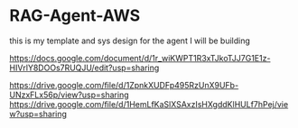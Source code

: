 # RAG-Agent-AWS

this is my template and sys design for the agent I will be building 

https://docs.google.com/document/d/1r_wiKWPT1R3xTJkoTJJ7G1E1z-HIVrlY8DOOs7RUQJU/edit?usp=sharing

https://drive.google.com/file/d/1ZpnkXUDFp495RzUnX9UFb-UNzxFLx56p/view?usp=sharing
https://drive.google.com/file/d/1HemLfKaSlXSAxzIsHXgddKlHULf7hPej/view?usp=sharing
